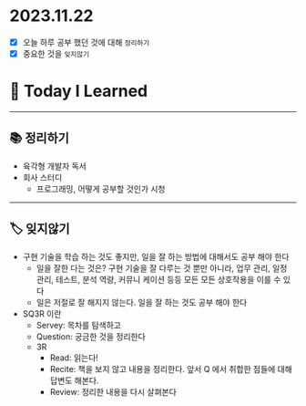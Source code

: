 # 2023.11.22

- [x] 오늘 하루 공부 했던 것에 대해 `정리하기`
- [x] 중요한 것을 `잊지않기`

# 🚩 Today I Learned

---

## 📚 정리하기

- 육각형 개발자 독서
- 회사 스터디
  - 프로그래밍, 어떻게 공부할 것인가 시청

---

## 🏷 잊지않기

- 구현 기술을 학습 하는 것도 좋지만, 일을 잘 하는 방법에 대해서도 공부 해야 한다
  - 일을 잘한 다는 것은? 구현 기술을 잘 다루는 것 뿐만 아니라, 업무 관리, 일정 관리, 테스트, 분석 역량, 커뮤니 케이션 등등 모든 모든 상호작용을 이를 수 있다
  - 일은 저절로 잘 해지지 않는다. 일을 잘 하는 것도 공부 해야 한다
- SQ3R 이란
  - Servey: 목차를 탐색하고
  - Question: 궁금한 것을 정리한다
  - 3R
    - Read: 읽는다!
    - Recite: 책을 보지 않고 내용을 정리한다. 앞서 Q 에서 취합한 점들에 대해 답변도 해본다.
    - Review: 정리한 내용을 다시 살펴본다
